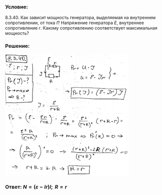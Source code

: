###  Условие:

$8.3.40.$ Как зависит мощность генератора, выделяемая на внутреннем сопротивлении, от тока $I$? Напряжение генератора $E$, внутреннее сопротивление $r$. Какому сопротивлению соответствует максимальная мощность?

###  Решение:

![|400x395, 67%](../../img/8.3.40/1.png)

###  Ответ: $N = (\varepsilon − Ir)I;$ $\,R = r$